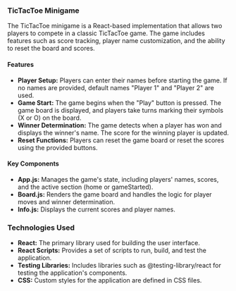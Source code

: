 ### TicTacToe Minigame

The TicTacToe minigame is a React-based implementation that allows two players to compete in a classic TicTacToe game. The game includes features such as score tracking, player name customization, and the ability to reset the board and scores.

#### Features

- **Player Setup:** Players can enter their names before starting the game. If no names are provided, default names "Player 1" and "Player 2" are used.
- **Game Start:** The game begins when the "Play" button is pressed. The game board is displayed, and players take turns marking their symbols (X or O) on the board.
- **Winner Determination:** The game detects when a player has won and displays the winner's name. The score for the winning player is updated.
- **Reset Functions:** Players can reset the game board or reset the scores using the provided buttons.

#### Key Components

- **App.js:** Manages the game's state, including players' names, scores, and the active section (home or gameStarted).
- **Board.js:** Renders the game board and handles the logic for player moves and winner determination.
- **Info.js:** Displays the current scores and player names.

### Technologies Used

- **React:** The primary library used for building the user interface.
- **React Scripts:** Provides a set of scripts to run, build, and test the application.
- **Testing Libraries:** Includes libraries such as @testing-library/react for testing the application's components.
- **CSS:** Custom styles for the application are defined in CSS files.
